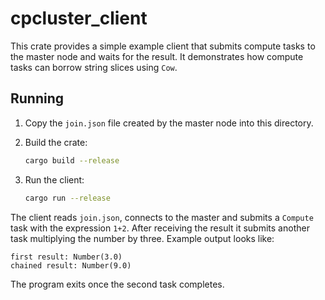 # cpcluster_client

This crate provides a simple example client that submits compute tasks to the
master node and waits for the result. It demonstrates how compute tasks can
borrow string slices using `Cow`.

## Running

1. Copy the `join.json` file created by the master node into this directory.
2. Build the crate:

   ```bash
   cargo build --release
   ```

3. Run the client:

   ```bash
   cargo run --release
   ```

The client reads `join.json`, connects to the master and submits a `Compute`
task with the expression `1+2`. After receiving the result it submits another
task multiplying the number by three. Example output looks like:

```
first result: Number(3.0)
chained result: Number(9.0)
```

The program exits once the second task completes.

